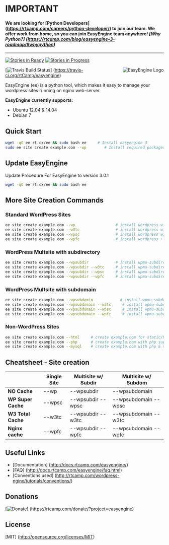 IMPORTANT
============================================

#### We are looking for [Python Developers] (https://rtcamp.com/careers/python-developer/) to join our team. We offer work from home, so you can join EasyEngine team anywhere! _[Why Python?] (https://rtcamp.com/blog/easyengine-3-roadmap/#whypython)_

---

[![Stories in Ready](https://badge.waffle.io/rtcamp/easyengine.png?label=ready&title=Ready)](https://waffle.io/rtcamp/easyengine)
[![Stories in Progress](https://badge.waffle.io/rtcamp/easyengine.png?label=in%20progress&title=In%20Progress)](https://waffle.io/rtcamp/easyengine)

<img src="https://d3qt5vpr7p9rgn.cloudfront.net/wp-content/uploads/2013/08/easy-engine-logo-2-RS1.png" alt="EasyEngine Logo" align="right" />

[![Travis Build Status](https://travis-ci.org/rtCamp/easyengine.svg "Travis Build Status")] (https://travis-ci.org/rtCamp/easyengine)

EasyEngine (ee) is a python tool, which makes it easy to manage your wordpress sites running on nginx web-server.

**EasyEngine currently supports:**

- Ubuntu 12.04 & 14.04
- Debian 7


## Quick Start

```bash
wget -qO ee rt.cx/ee && sudo bash ee     # Install easyengine 3
sudo ee site create example.com --wp        # Install required packages & setup WordPress on example.com
```

## Update EasyEngine


Update Procedure For EasyEngine to version 3.0.1

```bash
wget -qO ee rt.cx/ee && sudo bash ee
```

## More Site Creation Commands

### Standard WordPress Sites

```bash
ee site create example.com --wp                  # install wordpress without any page caching
ee site create example.com --w3tc                # install wordpress with w3-total-cache plugin
ee site create example.com --wpsc                # install wordpress with wp-super-cache plugin
ee site create example.com --wpfc                # install wordpress + nginx fastcgi_cache
```

### WordPress Multsite with subdirectory

```bash
ee site create example.com --wpsubdir            # install wpmu-subdirectory without any page caching
ee site create example.com --wpsubdir --w3tc     # install wpmu-subdirectory with w3-total-cache plugin
ee site create example.com --wpsubdir --wpsc     # install wpmu-subdirectory with wp-super-cache plugin
ee site create example.com --wpsubdir --wpfc     # install wpmu-subdirectory + nginx fastcgi_cache
```

### WordPress Multsite with subdomain

```bash
ee site create example.com --wpsubdomin            # install wpmu-subdomain without any page caching
ee site create example.com --wpsubdomain --w3tc     # install wpmu-subdomain with w3-total-cache plugin
ee site create example.com --wpsubdomain --wpsc     # install wpmu-subdomain with wp-super-cache plugin
ee site create example.com --wpsubdomain --wpfc     # install wpmu-subdomain + nginx fastcgi_cache
```

### Non-WordPress Sites
```bash
ee site create example.com --html     # create example.com for static/html sites
ee site create example.com --php      # create example.com with php support
ee site create example.com --mysql    # create example.com with php & mysql support
```

## Cheatsheet - Site creation


|                    |  Single Site  | 	Multisite w/ Subdir  |	Multisite w/ Subdom  |
|--------------------|---------------|-----------------------|-----------------------|
| **NO Cache**       |  	  --wp     |	    --wpsubdir       |	     --wpsubdomain      |
| **WP Super Cache** |	  --wpsc     |	  --wpsubdir --wpsc  |  	--wpsubdomain --wpsc  |
| **W3 Total Cache** |    --w3tc     |	  --wpsubdir --w3tc  |  	--wpsubdomain --w3tc  |
| **Nginx cache**    |    --wpfc     |    --wpsubdir --wpfc  |  	--wpsubdomain --wpfc  |


## Useful Links
- [Documentation] (http://docs.rtcamp.com/easyengine/)
- [FAQ] (http://docs.rtcamp.com/easyengine/faq.html)
- [Conventions used] (http://rtcamp.com/wordpress-nginx/tutorials/conventions/)

## Donations

[![Donate](https://cloud.githubusercontent.com/assets/4115/5297691/c7b50292-7bd7-11e4-987b-2dc21069e756.png)]  (https://rtcamp.com/donate/?project=easyengine)

## License
[MIT] (http://opensource.org/licenses/MIT)
